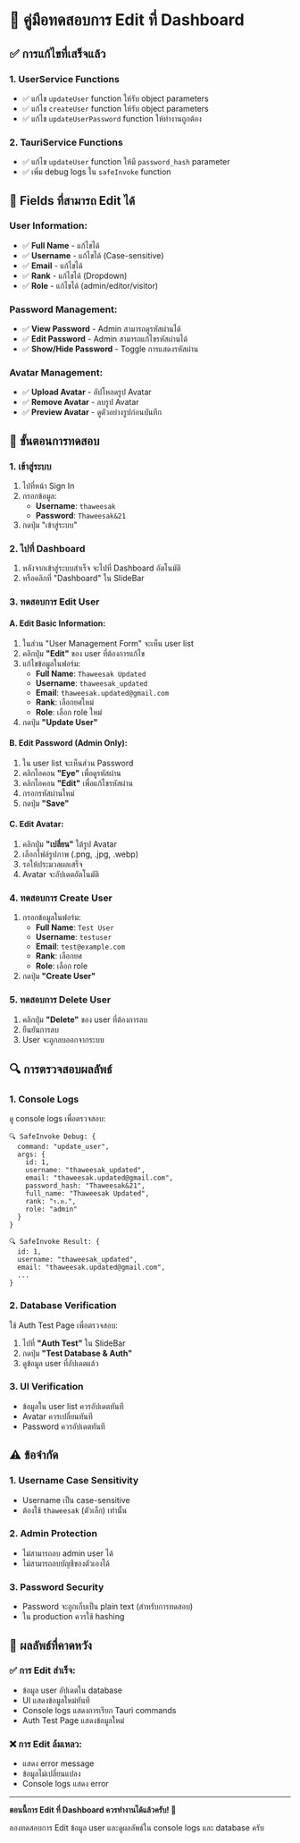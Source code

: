 # 🧪 คู่มือทดสอบการ Edit ที่ Dashboard

## ✅ **การแก้ไขที่เสร็จแล้ว**

### **1. UserService Functions**
- ✅ แก้ไข `updateUser` function ให้รับ object parameters
- ✅ แก้ไข `createUser` function ให้รับ object parameters  
- ✅ แก้ไข `updateUserPassword` function ให้ทำงานถูกต้อง

### **2. TauriService Functions**
- ✅ แก้ไข `updateUser` function ให้มี `password_hash` parameter
- ✅ เพิ่ม debug logs ใน `safeInvoke` function

## 🎯 **Fields ที่สามารถ Edit ได้**

### **User Information:**
- ✅ **Full Name** - แก้ไขได้
- ✅ **Username** - แก้ไขได้ (Case-sensitive)
- ✅ **Email** - แก้ไขได้
- ✅ **Rank** - แก้ไขได้ (Dropdown)
- ✅ **Role** - แก้ไขได้ (admin/editor/visitor)

### **Password Management:**
- ✅ **View Password** - Admin สามารถดูรหัสผ่านได้
- ✅ **Edit Password** - Admin สามารถแก้ไขรหัสผ่านได้
- ✅ **Show/Hide Password** - Toggle การแสดงรหัสผ่าน

### **Avatar Management:**
- ✅ **Upload Avatar** - อัปโหลดรูป Avatar
- ✅ **Remove Avatar** - ลบรูป Avatar
- ✅ **Preview Avatar** - ดูตัวอย่างรูปก่อนบันทึก

## 🧪 **ขั้นตอนการทดสอบ**

### **1. เข้าสู่ระบบ**
1. ไปที่หน้า Sign In
2. กรอกข้อมูล:
   - **Username**: `thaweesak`
   - **Password**: `Thaweesak&21`
3. กดปุ่ม "เข้าสู่ระบบ"

### **2. ไปที่ Dashboard**
1. หลังจากเข้าสู่ระบบสำเร็จ จะไปที่ Dashboard อัตโนมัติ
2. หรือคลิกที่ "Dashboard" ใน SlideBar

### **3. ทดสอบการ Edit User**

#### **A. Edit Basic Information:**
1. ในส่วน "User Management Form" จะเห็น user list
2. คลิกปุ่ม **"Edit"** ของ user ที่ต้องการแก้ไข
3. แก้ไขข้อมูลในฟอร์ม:
   - **Full Name**: `Thaweesak Updated`
   - **Username**: `thaweesak_updated`
   - **Email**: `thaweesak.updated@gmail.com`
   - **Rank**: เลือกยศใหม่
   - **Role**: เลือก role ใหม่
4. กดปุ่ม **"Update User"**

#### **B. Edit Password (Admin Only):**
1. ใน user list จะเห็นส่วน Password
2. คลิกไอคอน **"Eye"** เพื่อดูรหัสผ่าน
3. คลิกไอคอน **"Edit"** เพื่อแก้ไขรหัสผ่าน
4. กรอกรหัสผ่านใหม่
5. กดปุ่ม **"Save"**

#### **C. Edit Avatar:**
1. คลิกปุ่ม **"เปลี่ยน"** ใต้รูป Avatar
2. เลือกไฟล์รูปภาพ (.png, .jpg, .webp)
3. รอให้ประมวลผลเสร็จ
4. Avatar จะอัปเดตอัตโนมัติ

### **4. ทดสอบการ Create User**
1. กรอกข้อมูลในฟอร์ม:
   - **Full Name**: `Test User`
   - **Username**: `testuser`
   - **Email**: `test@example.com`
   - **Rank**: เลือกยศ
   - **Role**: เลือก role
2. กดปุ่ม **"Create User"**

### **5. ทดสอบการ Delete User**
1. คลิกปุ่ม **"Delete"** ของ user ที่ต้องการลบ
2. ยืนยันการลบ
3. User จะถูกลบออกจากระบบ

## 🔍 **การตรวจสอบผลลัพธ์**

### **1. Console Logs**
ดู console logs เพื่อตรวจสอบ:
```
🔍 SafeInvoke Debug: {
  command: "update_user",
  args: {
    id: 1,
    username: "thaweesak_updated",
    email: "thaweesak.updated@gmail.com",
    password_hash: "Thaweesak&21",
    full_name: "Thaweesak Updated",
    rank: "ร.ท.",
    role: "admin"
  }
}

🔍 SafeInvoke Result: {
  id: 1,
  username: "thaweesak_updated",
  email: "thaweesak.updated@gmail.com",
  ...
}
```

### **2. Database Verification**
ใช้ Auth Test Page เพื่อตรวจสอบ:
1. ไปที่ **"Auth Test"** ใน SlideBar
2. กดปุ่ม **"Test Database & Auth"**
3. ดูข้อมูล user ที่อัปเดตแล้ว

### **3. UI Verification**
- ข้อมูลใน user list ควรอัปเดตทันที
- Avatar ควรเปลี่ยนทันที
- Password ควรอัปเดตทันที

## ⚠️ **ข้อจำกัด**

### **1. Username Case Sensitivity**
- Username เป็น case-sensitive
- ต้องใช้ `thaweesak` (ตัวเล็ก) เท่านั้น

### **2. Admin Protection**
- ไม่สามารถลบ admin user ได้
- ไม่สามารถลบบัญชีของตัวเองได้

### **3. Password Security**
- Password จะถูกเก็บเป็น plain text (สำหรับการทดสอบ)
- ใน production ควรใช้ hashing

## 🎉 **ผลลัพธ์ที่คาดหวัง**

### **✅ การ Edit สำเร็จ:**
- ข้อมูล user อัปเดตใน database
- UI แสดงข้อมูลใหม่ทันที
- Console logs แสดงการเรียก Tauri commands
- Auth Test Page แสดงข้อมูลใหม่

### **❌ การ Edit ล้มเหลว:**
- แสดง error message
- ข้อมูลไม่เปลี่ยนแปลง
- Console logs แสดง error

---

**ตอนนี้การ Edit ที่ Dashboard ควรทำงานได้แล้วครับ! 🚀**

ลองทดสอบการ Edit ข้อมูล user และดูผลลัพธ์ใน console logs และ database ครับ
